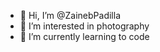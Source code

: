 - 👋 Hi, I’m @ZainebPadilla
- 👀 I’m interested in photography
- 🌱 I’m currently learning to code

<!---
ZainebPadilla/ZainebPadilla is a ✨ special ✨ repository because its `README.md` (this file) appears on your GitHub profile.
You can click the Preview link to take a look at your changes.
--->

